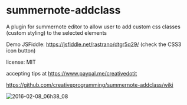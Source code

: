 # summernote-addclass
A plugin for summernote editor to allow user to add custom css classes (custom styling) to the selected elements 

Demo JSFiddle: https://jsfiddle.net/rastrano/dtgr5q29/ (check the CSS3 icon button)

license: MIT

accepting tips at https://www.paypal.me/creativedotit 

https://github.com/creativeprogramming/summernote-addclass/wiki

![2016-02-08_06h38_08](https://cloud.githubusercontent.com/assets/954291/12879122/07e6edd0-ce2f-11e5-94f8-bd630fc7b07a.png)
